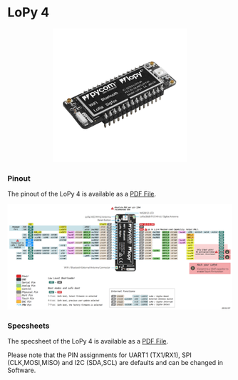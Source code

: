 # LoPy 4

<p align="center"><img src ="../../../img/lopy4.png" width="300"></p>

### Pinout
The pinout of the LoPy 4 is available as a <a href="../downloads/lopy4-pinout.pdf" target="_blank">PDF File</a>.

<a href="../downloads/lopy4-pinout.pdf" target="_blank" align="center"><img src ="../../../img/lopy4-pinout.png"></a>

### Specsheets

The specsheet of the LoPy 4 is available as a <a href="../downloads/lopy4-specsheet.pdf" target="_blank">PDF File</a>.

Please note that the PIN assignments for UART1 (TX1/RX1), SPI (CLK,MOSI,MISO) and I2C (SDA,SCL) are defaults and can be changed in Software.
